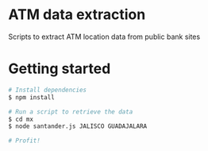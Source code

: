 # ATM data extraction

Scripts to extract ATM location data from public bank sites

# Getting started

```bash
# Install dependencies
$ npm install

# Run a script to retrieve the data
$ cd mx
$ node santander.js JALISCO GUADAJALARA

# Profit!
```
